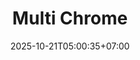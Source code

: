 ---
title: Multi Chrome
slug: Multi Chrome
description: manajemen profile chrome dengan mudah
image: "multi-chrome.avif"
stack: ['python', 'pyside6', 'qtawesome']
category: Desktop
status: Personal
# demo: https://youtu.be/Vg8MTB6wFoE
download: https://lynk.id/irfanykywz/v8xz90wg8kj5
# buy: https:google.com/ncr
# github: https://github.com/ykywz-python/
doc: /docs/markdown
date: 2025-10-21T05:00:35+07:00
draft: false
# =============================
overview:
    - alat untuk membuat profile chrome dengan mudah, dapat dikelola dan dibuka langsung lewat aplikasi.
    - dibuat untuk memanajemen banyak akun dengan mudah
# =============================
feature:
    - name: "Multi Profil"
      icon: 'ri-file-text-line'
      description: "buat profil chrome tanpa batas"
    - name: "Custom Extension"
      icon: 'ri-file-text-line'
      description: "tambahkan extension yang ingin digunakan"
    - name: "Proxy"
      icon: 'ri-file-text-line'
      description: "gunakan proxy bila dibutuhkan"
galery:
    - name: "Gambar 1"
      description: "multi-chrome-1"
      image: "multi-chrome-1.avif" 
    - name: "Gambar 2"
      description: "multi-chrome-2"
      image: "multi-chrome-2.avif" 
    - name: "Gambar 3"
      description: "multi-chrome-3"
      image: "multi-chrome-3.avif" 
    - name: "Gambar 4"
      description: "multi-chrome-4"
      image: "multi-chrome-4.avif" 
    - name: "Gambar 5"
      description: "multi-chrome-5"
      image: "multi-chrome-5.avif" 
    - name: "Gambar 6"
      description: "multi-chrome-6"
      image: "multi-chrome-6.avif" 
    - name: "Gambar 7"
      description: "multi-chrome-7"
      image: "multi-chrome-7.avif" 
    - name: "Gambar 8"
      description: "multi-chrome-8"
      image: "multi-chrome-8.avif" 

    - name: "Gambar 9"
      description: "multi-chrome-9"
      image: "multi-chrome-9.avif" 

    - name: "Gambar 10"
      description: "multi-chrome-10"
      image: "multi-chrome-10.avif" 


changelog:     
  - version: "1.0.0"
    date: "21 Oktober 2025"
    changes:
      - tag: "Fitur Baru"
        description: "rilis project"
---                  